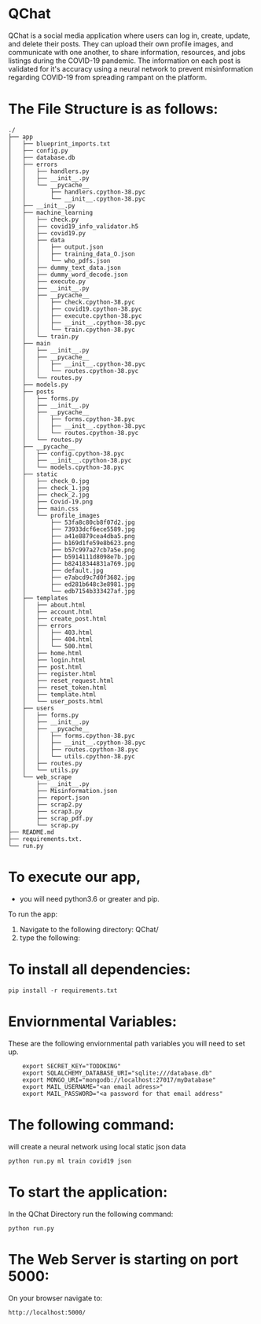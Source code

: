 # QChat
QChat is a social media application where users can log in, create, update, and delete their posts. They can upload their own profile images, and communicate with one another, to share information, resources, and jobs listings during the COVID-19 pandemic. The information on each post is validated for it's accuracy using a neural network to prevent misinformation regarding COVID-19 from spreading rampant on the platform. 

# The File Structure is as follows:

```
./
├── app
│   ├── blueprint_imports.txt
│   ├── config.py
│   ├── database.db
│   ├── errors
│   │   ├── handlers.py
│   │   ├── __init__.py
│   │   └── __pycache__
│   │       ├── handlers.cpython-38.pyc
│   │       └── __init__.cpython-38.pyc
│   ├── __init__.py
│   ├── machine_learning
│   │   ├── check.py
│   │   ├── covid19_info_validator.h5
│   │   ├── covid19.py
│   │   ├── data
│   │   │   ├── output.json
│   │   │   ├── training_data_O.json
│   │   │   └── who_pdfs.json
│   │   ├── dummy_text_data.json
│   │   ├── dummy_word_decode.json
│   │   ├── execute.py
│   │   ├── __init__.py
│   │   ├── __pycache__
│   │   │   ├── check.cpython-38.pyc
│   │   │   ├── covid19.cpython-38.pyc
│   │   │   ├── execute.cpython-38.pyc
│   │   │   ├── __init__.cpython-38.pyc
│   │   │   └── train.cpython-38.pyc
│   │   └── train.py
│   ├── main
│   │   ├── __init__.py
│   │   ├── __pycache__
│   │   │   ├── __init__.cpython-38.pyc
│   │   │   └── routes.cpython-38.pyc
│   │   └── routes.py
│   ├── models.py
│   ├── posts
│   │   ├── forms.py
│   │   ├── __init__.py
│   │   ├── __pycache__
│   │   │   ├── forms.cpython-38.pyc
│   │   │   ├── __init__.cpython-38.pyc
│   │   │   └── routes.cpython-38.pyc
│   │   └── routes.py
│   ├── __pycache__
│   │   ├── config.cpython-38.pyc
│   │   ├── __init__.cpython-38.pyc
│   │   └── models.cpython-38.pyc
│   ├── static
│   │   ├── check_0.jpg
│   │   ├── check_1.jpg
│   │   ├── check_2.jpg
│   │   ├── Covid-19.png
│   │   ├── main.css
│   │   └── profile_images
│   │       ├── 53fa8c80cb8f07d2.jpg
│   │       ├── 73933dcf6ece5589.jpg
│   │       ├── a41e8879cea4dba5.png
│   │       ├── b169d1fe59e8b623.png
│   │       ├── b57c997a27cb7a5e.png
│   │       ├── b5914111d8098e7b.jpg
│   │       ├── b82418344831a769.jpg
│   │       ├── default.jpg
│   │       ├── e7abcd9c7d0f3682.jpg
│   │       ├── ed281b648c3e8981.jpg
│   │       └── edb7154b333427af.jpg
│   ├── templates
│   │   ├── about.html
│   │   ├── account.html
│   │   ├── create_post.html
│   │   ├── errors
│   │   │   ├── 403.html
│   │   │   ├── 404.html
│   │   │   └── 500.html
│   │   ├── home.html
│   │   ├── login.html
│   │   ├── post.html
│   │   ├── register.html
│   │   ├── reset_request.html
│   │   ├── reset_token.html
│   │   ├── template.html
│   │   └── user_posts.html
│   ├── users
│   │   ├── forms.py
│   │   ├── __init__.py
│   │   ├── __pycache__
│   │   │   ├── forms.cpython-38.pyc
│   │   │   ├── __init__.cpython-38.pyc
│   │   │   ├── routes.cpython-38.pyc
│   │   │   └── utils.cpython-38.pyc
│   │   ├── routes.py
│   │   └── utils.py
│   └── web_scrape
│       ├── __init__.py
│       ├── Misinformation.json
│       ├── report.json
│       ├── scrap2.py
│       ├── scrap3.py
│       ├── scrap_pdf.py
│       └── scrap.py
├── README.md
├── requirements.txt.
└── run.py
```

# To execute our app, 
- you will need python3.6 or greater and pip.

To run the app:

1. Navigate to the following directory:  QChat/
2. type the following: 
    
# To install all dependencies:
        
    pip install -r requirements.txt

# Enviornmental Variables: 
These are the following enviornmental path variables you will need to set up.

        export SECRET_KEY="TODDKING"
        export SQLALCHEMY_DATABASE_URI="sqlite:///database.db"
        export MONGO_URI="mongodb://localhost:27017/myDatabase"
        export MAIL_USERNAME="<an email adress>"
        export MAIL_PASSWORD="<a password for that email address"

# The following command: 
will create a neural network using local static json data
    
    python run.py ml train covid19 json 

# To start the application: 
In the QChat Directory run the following command:

    python run.py 

# The Web Server is starting on port 5000:
On your browser navigate to:

    http://localhost:5000/
